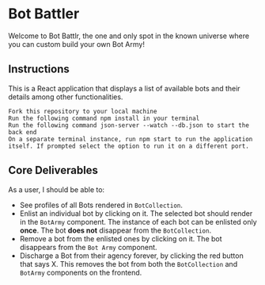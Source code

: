 # Bot Battler

Welcome to Bot Battlr, the one and only spot in the known universe where you can custom build your own Bot Army!
## Instructions

This is a React application that displays a list of available bots and their details among other functionalities.

    Fork this repository to your local machine
    Run the following command npm install in your terminal
    Run the following command json-server --watch --db.json to start the back end
    On a separate terminal instance, run npm start to run the application itself. If prompted select the option to run it on a different port.


## Core Deliverables

As a user, I should be able to:

- See profiles of all Bots rendered in `BotCollection`.
- Enlist an individual bot  by clicking on it. The selected bot should render in the `BotArmy` component. The instance of each bot can be enlisted only **once**. The bot **does not** disappear from the `BotCollection`.
- Remove a bot from the enlisted ones by clicking on it. The bot disappears from the `Bot Army` component.
- Discharge a Bot from their agency forever, by clicking the red button that says X. This removes the bot from both the `BotCollection` and `BotArmy` components on the frontend.


